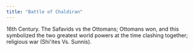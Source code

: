 ```yaml
---
title: "Battle of Chaldiran"
---
```

16th Century. The Safavids vs the Ottomans; Ottomans won, and this symbolized the two greatest world powers at the time clashing together; religious war (Shi'ites Vs. Sunnis).

